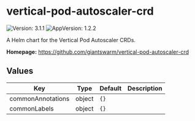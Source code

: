 # vertical-pod-autoscaler-crd

![Version: 3.1.1](https://img.shields.io/badge/Version-3.1.1-informational?style=flat-square) ![AppVersion: 1.2.2](https://img.shields.io/badge/AppVersion-1.2.2-informational?style=flat-square)

A Helm chart for the Vertical Pod Autoscaler CRDs.

**Homepage:** <https://github.com/giantswarm/vertical-pod-autoscaler-crd>

## Values

| Key | Type | Default | Description |
|-----|------|---------|-------------|
| commonAnnotations | object | `{}` |  |
| commonLabels | object | `{}` |  |
